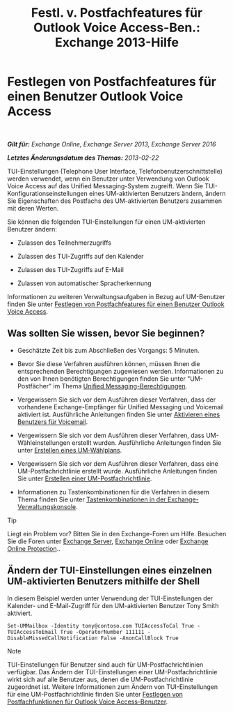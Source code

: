 ﻿---
title: 'Festl. v. Postfachfeatures für Outlook Voice Access-Ben.: Exchange 2013-Hilfe'
TOCTitle: Festlegen von Postfachfeatures für einen Benutzer Outlook Voice Access
ms:assetid: a56bfd75-7bc5-49b9-b098-06855a720dcd
ms:mtpsurl: https://technet.microsoft.com/de-de/library/Bb124030(v=EXCHG.150)
ms:contentKeyID: 50554871
ms.date: 05/23/2018
mtps_version: v=EXCHG.150
ms.translationtype: MT
---

# Festlegen von Postfachfeatures für einen Benutzer Outlook Voice Access

 

_**Gilt für:** Exchange Online, Exchange Server 2013, Exchange Server 2016_

_**Letztes Änderungsdatum des Themas:** 2013-02-22_

TUI-Einstellungen (Telephone User Interface, Telefonbenutzerschnittstelle) werden verwendet, wenn ein Benutzer unter Verwendung von Outlook Voice Access auf das Unified Messaging-System zugreift. Wenn Sie TUI-Konfigurationseinstellungen eines UM-aktivierten Benutzers ändern, ändern Sie Eigenschaften des Postfachs des UM-aktivierten Benutzers zusammen mit deren Werten.

Sie können die folgenden TUI-Einstellungen für einen UM-aktivierten Benutzer ändern:

  - Zulassen des Teilnehmerzugriffs

  - Zulassen des TUI-Zugriffs auf den Kalender

  - Zulassen des TUI-Zugriffs auf E-Mail

  - Zulassen von automatischer Spracherkennung

Informationen zu weiteren Verwaltungsaufgaben in Bezug auf UM-Benutzer finden Sie unter [Festlegen von Postfachfeatures für einen Benutzer Outlook Voice Access](https://review.docs.microsoft.com/de-de/exchange/voice-mail-unified-messaging/set-up-client-voice-mail-features/set-mailbox-features-for-a-user).

## Was sollten Sie wissen, bevor Sie beginnen?

  - Geschätzte Zeit bis zum Abschließen des Vorgangs: 5 Minuten.

  - Bevor Sie diese Verfahren ausführen können, müssen Ihnen die entsprechenden Berechtigungen zugewiesen werden. Informationen zu den von Ihnen benötigten Berechtigungen finden Sie unter "UM-Postfächer" im Thema [Unified Messaging-Berechtigungen](unified-messaging-permissions-exchange-2013-help.md).

  - Vergewissern Sie sich vor dem Ausführen dieser Verfahren, dass der vorhandene Exchange-Empfänger für Unified Messaging und Voicemail aktiviert ist. Ausführliche Anleitungen finden Sie unter [Aktivieren eines Benutzers für Voicemail](https://review.docs.microsoft.com/de-de/exchange/voice-mail-unified-messaging/set-up-voice-mail/enable-a-user-for-voice-mail).

  - Vergewissern Sie sich vor dem Ausführen dieser Verfahren, dass UM-Wähleinstellungen erstellt wurden. Ausführliche Anleitungen finden Sie unter [Erstellen eines UM-Wählplans](https://review.docs.microsoft.com/de-de/exchange/voice-mail-unified-messaging/connect-voice-mail-system/create-um-dial-plan).

  - Vergewissern Sie sich vor dem Ausführen dieser Verfahren, dass eine UM-Postfachrichtlinie erstellt wurde. Ausführliche Anleitungen finden Sie unter [Erstellen einer UM-Postfachrichtlinie](https://review.docs.microsoft.com/de-de/exchange/voice-mail-unified-messaging/set-up-voice-mail/create-um-mailbox-policy).

  - Informationen zu Tastenkombinationen für die Verfahren in diesem Thema finden Sie unter [Tastenkombinationen in der Exchange-Verwaltungskonsole](keyboard-shortcuts-in-the-exchange-admin-center-exchange-online-protection-help.md).


> [!TIP]
> Liegt ein Problem vor? Bitten Sie in den Exchange-Foren um Hilfe. Besuchen Sie die Foren unter <A href="https://go.microsoft.com/fwlink/p/?linkid=60612">Exchange Server</A>, <A href="https://go.microsoft.com/fwlink/p/?linkid=267542">Exchange Online</A> oder <A href="https://go.microsoft.com/fwlink/p/?linkid=285351">Exchange Online Protection</A>..



## Ändern der TUI-Einstellungen eines einzelnen UM-aktivierten Benutzers mithilfe der Shell

In diesem Beispiel werden unter Verwendung der TUI-Einstellungen der Kalender- und E-Mail-Zugriff für den UM-aktivierten Benutzer Tony Smith aktiviert.

    Set-UMMailbox -Identity tony@contoso.com TUIAccessToCal True -TUIAccessToEmail True -OperatorNumber 111111 -DisableMissedCallNotification False -AnonCallBlock True


> [!NOTE]
> TUI-Einstellungen für Benutzer sind auch für UM-Postfachrichtlinien verfügbar. Das Ändern der TUI-Einstellungen einer UM-Postfachrichtlinie wirkt sich auf alle Benutzer aus, denen die UM-Postfachrichtlinie zugeordnet ist. Weitere Informationen zum Ändern von TUI-Einstellungen für eine UM-Postfachrichtlinie finden Sie unter <A href="set-mailbox-features-for-outlook-voice-access-users-exchange-2013-help.md">Festlegen von Postfachfunktionen für Outlook Voice Access-Benutzer</A>.


